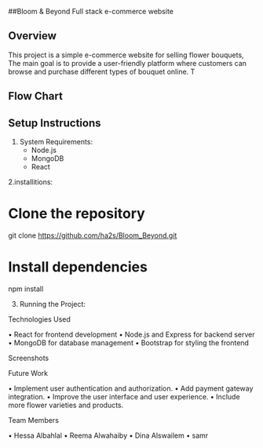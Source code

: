 
##Bloom & Beyond
Full stack e-commerce website

## Overview
This project is a simple e-commerce website for selling flower bouquets, The main goal is to provide a user-friendly platform where customers can browse and purchase different types of bouquet online. T

## Flow Chart


## Setup Instructions
1. System Requirements:
   - Node.js 
   - MongoDB 
   - React 

2.installitions:
   # Clone the repository
   git clone https://github.com/ha2s/Bloom_Beyond.git


   # Install dependencies
   npm install

3. Running the Project:
    



Technologies Used

 • React for frontend development
 • Node.js and Express for backend server
 • MongoDB for database management
 • Bootstrap for styling the frontend

Screenshots

  

  

Future Work

 • Implement user authentication and authorization.
 • Add payment gateway integration.
 • Improve the user interface and user experience.
 • Include more flower varieties and products.


Team Members

 • Hessa Albahlal 
 • Reema Alwahaiby
 • Dina Alswailem
 • samr 
